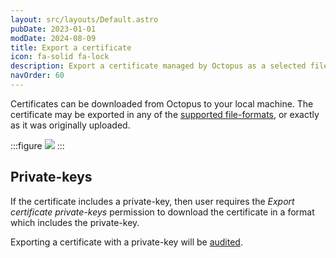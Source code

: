 ```yaml
---
layout: src/layouts/Default.astro
pubDate: 2023-01-01
modDate: 2024-08-09
title: Export a certificate
icon: fa-solid fa-lock
description: Export a certificate managed by Octopus as a selected file-format
navOrder: 60
---
```


Certificates can be downloaded from Octopus to your local machine.  The certificate may be exported in any of the [supported file-formats](/docs/deployments/certificates), or exactly as it was originally uploaded.

:::figure
![](/docs/img/deployments/certificates/images/download-certificate-btn.png)
:::

## Private-keys

If the certificate includes a private-key, then user requires the _Export certificate private-keys_ permission to download the certificate in a format which includes the private-key.

Exporting a certificate with a private-key will be [audited](/docs/security/users-and-teams/auditing).
